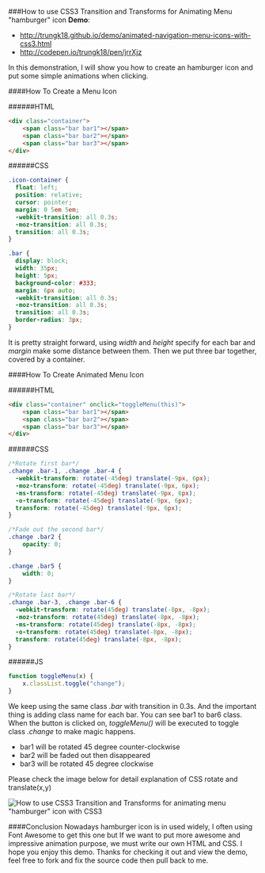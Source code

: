 ###How to use CSS3 Transition and Transforms for Animating Menu "hamburger" icon
**Demo**: 
- http://trungk18.github.io/demo/animated-navigation-menu-icons-with-css3.html
- http://codepen.io/trungk18/pen/jrrXjz

In this demonstration, I will show you how to create an hamburger icon and put some simple animations when clicking.

####How To Create a Menu Icon

######HTML
```html
<div class="container">
    <span class="bar bar1"></span>
    <span class="bar bar2"></span>
    <span class="bar bar3"></span>
</div>
```

######CSS
```css
.icon-container {
  float: left;
  position: relative;
  cursor: pointer;
  margin: 0 5em 5em;
  -webkit-transition: all 0.3s;
  -moz-transition: all 0.3s;
  transition: all 0.3s;
}

.bar {
  display: block;
  width: 35px;
  height: 5px;
  background-color: #333;
  margin: 6px auto;
  -webkit-transition: all 0.3s;
  -moz-transition: all 0.3s;
  transition: all 0.3s;
  border-radius: 3px;
}
```

It is pretty straight forward, using *width* and *height* specify for each bar and *margin* make some distance between them. Then we put three bar together, covered by a container.

####How To Create Animated Menu Icon

######HTML
```html
<div class="container" onclick="toggleMenu(this)">
    <span class="bar bar1"></span>
    <span class="bar bar2"></span>
    <span class="bar bar3"></span>
</div>
```

######CSS
```css
/*Rotate first bar*/
.change .bar-1, .change .bar-4 {
  -webkit-transform: rotate(-45deg) translate(-9px, 6px);
  -moz-transform: rotate(-45deg) translate(-9px, 6px);
  -ms-transform: rotate(-45deg) translate(-9px, 6px);
  -o-transform: rotate(-45deg) translate(-9px, 6px);
  transform: rotate(-45deg) translate(-9px, 6px);
}

/*Fade out the second bar*/
.change .bar2 {
    opacity: 0;
}

.change .bar5 {
    width: 0;
}

/*Rotate last bar*/
.change .bar-3, .change .bar-6 {
  -webkit-transform: rotate(45deg) translate(-8px, -8px);
  -moz-transform: rotate(45deg) translate(-8px, -8px);
  -ms-transform: rotate(45deg) translate(-8px, -8px);
  -o-transform: rotate(45deg) translate(-8px, -8px);
  transform: rotate(45deg) translate(-8px, -8px);
}
```
######JS
```javascript
function toggleMenu(x) {
	x.classList.toggle("change");
}
```
We keep using the same class *.bar* with transition in 0.3s. And the important thing is adding class name for each bar. You can see bar1 to bar6 class.
When the button is clicked on, *toggleMenu()* will be executed to toggle class *.change* to make magic happens.
* bar1 will be rotated 45 degree counter-clockwise 
* bar2 will be faded out then disappeared
* bar3 will be rotated 45 degree clockwise

Please check the image below for detail explanation of CSS rotate and translate(x,y)

![How to use CSS3 Transition and Transforms for animating menu "hamburger" icon with CSS3](http://trungk18.github.io/demo/explanation/animated-navigation-menu-icons-with-css3-explain.png)

####Conclusion
Nowadays hamburger icon is in used widely, I often using Font Awesome to get this one but If we want to put more awesome and impressive animation purpose, we must write our own HTML and CSS. I hope you enjoy this demo. 
Thanks for checking it out and view the demo, feel free to fork and fix the source code then pull back to me.
